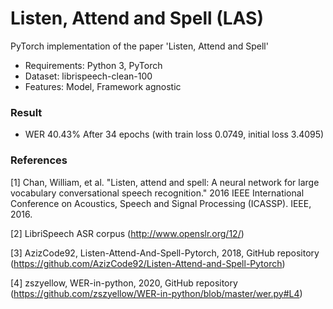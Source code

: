 # Listen, Attend and Spell (LAS)

PyTorch implementation of the paper 'Listen, Attend and Spell'

* Requirements: Python 3, PyTorch
* Dataset: librispeech-clean-100
* Features: Model, Framework agnostic

### Result
* WER 40.43% After 34 epochs (with train loss 0.0749, initial loss 3.4095)

### References
[1] Chan, William, et al. "Listen, attend and spell: A neural network for large vocabulary conversational speech recognition." 2016 IEEE International Conference on Acoustics, Speech and Signal Processing (ICASSP). IEEE, 2016.

[2] LibriSpeech ASR corpus (http://www.openslr.org/12/)

[3] AzizCode92, Listen-Attend-And-Spell-Pytorch, 2018, GitHub repository (https://github.com/AzizCode92/Listen-Attend-and-Spell-Pytorch)

[4] zszyellow, WER-in-python, 2020, GitHub repository (https://github.com/zszyellow/WER-in-python/blob/master/wer.py#L4)
